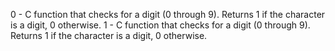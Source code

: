 0 - C function that checks for a digit (0 through 9). Returns 1 if the character is a digit, 0 otherwise. 
1 - C function that checks for a digit (0 through 9). Returns 1 if the character is a digit, 0 otherwise.
